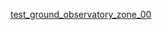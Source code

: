 
<a href="https://ursa-mikail.github.io/test_ground_observatory_zone_00/"> test_ground_observatory_zone_00 </a>